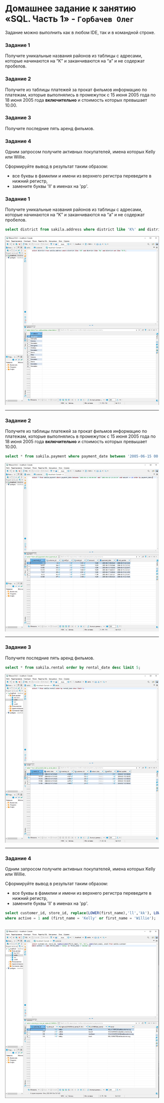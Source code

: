# Домашнее задание к занятию «SQL. Часть 1» - `Горбачев Олег`


Задание можно выполнить как в любом IDE, так и в командной строке.

### Задание 1

Получите уникальные названия районов из таблицы с адресами, которые начинаются на “K” и заканчиваются на “a” и не содержат пробелов.

### Задание 2

Получите из таблицы платежей за прокат фильмов информацию по платежам, которые выполнялись в промежуток с 15 июня 2005 года по 18 июня 2005 года **включительно** и стоимость которых превышает 10.00.

### Задание 3

Получите последние пять аренд фильмов.

### Задание 4

Одним запросом получите активных покупателей, имена которых Kelly или Willie. 

Сформируйте вывод в результат таким образом:
- все буквы в фамилии и имени из верхнего регистра переведите в нижний регистр,
- замените буквы 'll' в именах на 'pp'.
### Задание 1

Получите уникальные названия районов из таблицы с адресами, которые начинаются на “K” и заканчиваются на “a” и не содержат пробелов.
```sql
select district from sakila.address where district like 'K%' and district like '%a' and district not like '% %';
```
![1-1](./12.3-1-001.jpg)

---

### Задание 2

Получите из таблицы платежей за прокат фильмов информацию по платежам, которые выполнялись в промежуток с 15 июня 2005 года по 18 июня 2005 года **включительно** и стоимость которых превышает 10.00.
```sql
select * from sakila.payment where payment_date between '2005-06-15 00:00:00' and '2005-06-18 23:59:59' and amount >= 10 order by payment_date;
```
![2-1](./12.3-2-001.jpg)

---

### Задание 3

Получите последние пять аренд фильмов.
```sql
select * from sakila.rental order by rental_date desc limit 5;
```
![3-1](./12.3-3-001.jpg)

---

### Задание 4

Одним запросом получите активных покупателей, имена которых Kelly или Willie. 

Сформируйте вывод в результат таким образом:
- все буквы в фамилии и имени из верхнего регистра переведите в нижний регистр,
- замените буквы 'll' в именах на 'pp'.
```sql
select customer_id, store_id, replace(LOWER(first_name),'ll','kk'), LOWER(last_name), email from sakila.customer 
where active = 1 and (first_name = 'Kelly' or first_name = 'Willie');
```
![4-1](./12.3-4-001.jpg)
---
